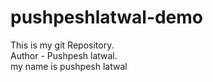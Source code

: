 # pushpeshlatwal-demo
This is my git Repository.<br>
Author - Pushpesh latwal.<br>
my name is pushpesh latwal
